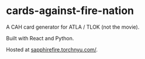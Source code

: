 # cards-against-fire-nation
A CAH card generator for ATLA / TLOK (not the movie).

Built with React and Python. 

Hosted at [sapphirefire.torchnyu.com/](http://sapphirefire.torchnyu.com/).
